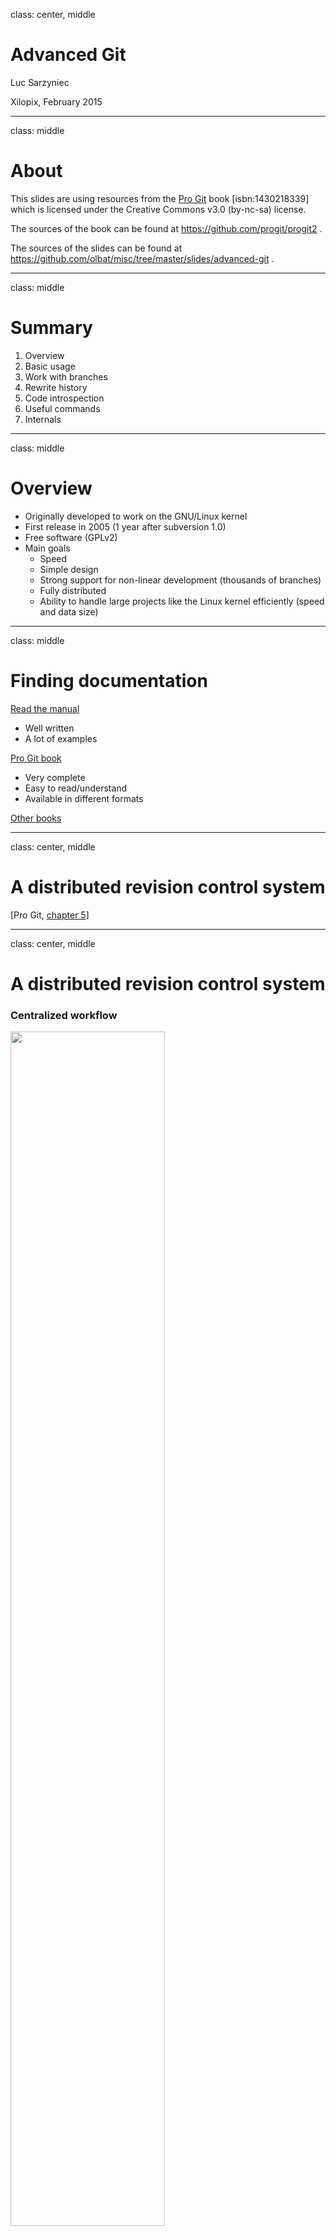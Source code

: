 class: center, middle

# Advanced Git

Luc Sarzyniec

Xilopix, February 2015

---

class: middle

# About

This slides are using resources from the [Pro Git](https://git-scm.com/book) book [isbn:1430218339] which is licensed under the Creative Commons v3.0 (by-nc-sa) license.

The sources of the book can be found at https://github.com/progit/progit2 .

The sources of the slides can be found at https://github.com/olbat/misc/tree/master/slides/advanced-git .

---

class: middle

# Summary

1. Overview
2. Basic usage
3. Work with branches
4. Rewrite history
5. Code introspection
6. Useful commands
7. Internals

---

class: middle

# Overview

* Originally developed to work on the GNU/Linux kernel
* First release in 2005 (1 year after subversion 1.0)
* Free software (GPLv2)
* Main goals
  * Speed
  * Simple design
  * Strong support for non-linear development (thousands of branches)
  * Fully distributed
  * Ability to handle large projects like the Linux kernel efficiently (speed and data size)

---

class: middle

# Finding documentation

[Read the manual](http://git-scm.com/docs)
* Well written
* A lot of examples

[Pro Git book](http://git-scm.com/book)
* Very complete
* Easy to read/understand
* Available in different formats

[Other books](https://www.quora.com/What-is-the-best-Git-book)

---

class: center, middle

# A distributed revision control system

[Pro Git, [chapter 5](http://git-scm.com/book/en/v2/Distributed-Git-Distributed-Workflows)]

---


class: center, middle

# A distributed revision control system

### Centralized workflow

<img src="centralized.png" width="70%"/>

---

class: center, middle

# A distributed revision control system

### Integration manager workflow

<img src="integration-manager.png" width="90%"/>

---

class: center, middle

# A distributed revision control system

### Dictator and Lieutenants workflow

<img src="benevolent-dictator.png" width="100%"/>

---

# A distributed revision control system

### Use a temporary backup repository to store WIP

* Why not rsync ?
  * Do not copy untracked/generated files, track useful files
  * Ability to push a single branch

* Create a new repository on a remote server
```bash
$ ssh remote "git init --bare repo.git"
```

* Register this remote in your local repository
```bash
$ git remote add wip ssh://remote/absolute/path/repo.git
```

* Push current work in the WIP repository
```bash
$ git push --all wip
```

---

# A distributed revision control system

### Use a temporary backup repository to store WIP

* Do some work
```bash
$ git commit ...
```

* Push work on the WIP remote
```bash
$ git push wip master
```

* Continue to work
```bash
$ git commit --amend
$ git rebase -i ...
```

* Once work is done push to the stable repository
```bash
$ git push origin master
```

---

class: center, middle

# Git basics

[Pro Git, [chapter 2](http://git-scm.com/book/en/v2/Git-Basics-Getting-a-Git-Repository)]

---

class: middle

# Start to work

1. Create an empty (sandbox) repository
```bash
$ git init --bare /tmp/sandbox.git
```
2. Clone the repository
```bash
$ git clone file:///tmp/sandbox.git
```
3. Start to work in the master branch
```bash
$ cd /tmp/sandbox
$ git checkout -b master
```

---

class: center, middle

# State of the repository

[Pro Git, [chapter 2.2](http://git-scm.com/book/en/v2/Git-Basics-Recording-Changes-to-the-Repository)]

---

# State of the repository

* State of the repository in long format

```bash
$ git status
Changes to be committed:
	new file:   staged_file
	deleted:    file

Changes not staged for commit:
	modified:   modified_file

Untracked files:
	new_file
```

* State of the repository in short format

```bash
$ git status -s # --short
D  file
 M modified_file
A  staged_file
?? new_file
```

---

class: center

# State of files

<img src="lifecycle.png" width="80%"/>

---

class: center

# HEAD, index and working dir.

<img src="workflow.png"/>

[Git blog, [reset](http://git-scm.com/blog/2011/07/11/reset.html)]

---

class: center, middle

# Planing modifications

[Pro Git, [chapter 2.2](http://git-scm.com/book/en/v2/Git-Basics-Recording-Changes-to-the-Repository)]

---

# Staging modifications

* Stage only some parts of a file (interactive)
```bash
$ git add -p FILE # --patch
```

* Stage all indexed files that has changed
```bash
$ git add -u # --update
```

* Stage both modified and untracked files
```bash
$ git add -A # --all
```

* Unstage staged files
```bash
$ git reset HEAD FILE1 FILE2 .. FILEn
```

---

# Discard local modifications

* Discard changes in files
```bash
$ git checkout -- FILE1 FILE2 .. FILEn
```

* Undo commit and keep modified/new files in index
```bash
$ git reset --soft HEAD^
```

* Undo commit and remove modified/new files from index
```bash
$ git reset HEAD^
```

* Undo commit and undo changes to indexed files
```bash
$ git reset --hard HEAD^
```

[Pro Git, [chapter 2.4](http://git-scm.com/book/en/v2/Git-Basics-Undoing-Things)]

---

# Save repository state w/o commit

* Stash some modifications (saves the current diff)

```bash
$ git status -s
A  file
 M modified_file
D  removed_file
?? untracked_file

$ git stash save

$ git status -s
?? untracked_file
```

* List current stashed changes

```bash
$ git stash list
HEAD is now at ce499bc commit
stash@{0}: WIP on test: ce499bc commit
stash@{1}: WIP on master: 0029594 commit2
```

[Pro Git, [chapter 7.3](http://git-scm.com/book/en/v2/Git-Tools-Stashing-and-Cleaning)]

---

# Save repository state w/o commit

* Display a specific stash

```bash
$ git stash show stash@{0} # -p to show in diff format
file          | 1 +
modified_file | 2 +-
removed_file  | 0
3 files changed, 2 insertions(+), 1 deletion(-)
```

* Apply stashed changes (apply diff)

```bash
$ git stash apply # stash@{0}
$ git status -s
A  file
 M modified_file
D  removed_file
?? untracked_file
```

* Create a new branch and apply stashed changes in the top of it

```bash
git stash branch # stash@{0}
```

---

class: center, middle

# Save modifications

---

# Commit changes

* Commit and specify message on the CLI
```bash
$ git commit -m 'message'
```

* Skip the staging area
```bash
$ git commit -m "message" -a # ~ git add -a && commit
```

* Select what to commit (interactive)
```bash
$ git commit -m "message" -p # ~ git add -p && commit
```

* Rewrite (amend) the last commit (staged files will be added in the commit)
```bash
$ git commit --amend # --no-edit
```
---

class: center, middle

# View modifications

---

# View modifications

* View unstaged modifications
```bash
$ git diff
```

* View staged modifications
```bash
$ git diff --cached
```

* View modifications between two branches
```bash
$ git diff master..develop
$ git diff origin/develop..develop
```

* View changes of a specific file
```bash
$ git diff -- filename
$ git diff master..develop -- filename
```

---

# View modifications

* Summary of changes
```bash
$ git diff --stat
```

* Show ~bitwise diff
```bash
$ git diff --color-words
```

* View changes of a specific commit
```bash
$ git show HEAD~
```

* Show the content of a file in a specified version
```bash
$ git show HEAD~:filename
$ git show fa616be:filename
```

---

class: center, middle

# Explore the history

[Pro Git, [chapter 2.3](http://git-scm.com/book/en/v2/Git-Basics-Viewing-the-Commit-History)]


---

# Exploring the history

* Show the history of another branch in short version
```bash
$ git log --oneline branchname
```

* Show the history with branch names
```bash
$ git log --decorate # git config --global log.decorate true
```

* Show graph version of the history
```bash
$ git log --graph # --all to display every branches
```

* Summary of history gouped by author
```bash
$ git shortlog
```

---

# Specifying revisions

* The previous commit: `HEAD^`, `HEAD~`, `HEAD^1`
* The previous commit of the _develop_ branch: `develop~1` or `develop^1`
* Two commit before _fa616be_: `fa616be~2` or `fa616be^^`
* Three commit before this commit: `HEAD~3` or `HEAD^^^`

```bash
Commit tree          Revisions

G   H   I   J        A =      = A^0
 \ /     \ /         B = A^   = A^1     = A~1
  D   E   F          C = A^2  = A^2
   \  |  / \         D = A^^  = A^1^1   = A~2
    \ | /   |        E = B^2  = A^^2
     \|/    |        F = B^3  = A^^3
      B     C        G = A^^^ = A^1^1^1 = A~3
       \   /         H = D^2  = B^^2    = A^^^2  = A~2^2
        \ /          I = F^   = B^3^    = A^^3^
         A           J = F^2  = B^3^2   = A^^3^2
```

[[git rev-parse manual](http://git-scm.com/docs/git-rev-parse), section _SPECIFYING REVISIONS_]

---

class: center, middle

# Work in team

[Pro Git, [chapter 2.5](http://git-scm.com/book/en/v2/Git-Basics-Working-with-Remotes) and [chapter 5.2](http://git-scm.com/book/en/v2/Distributed-Git-Contributing-to-a-Project)]

---

# Download and upload changes

* Push several new branches on the remote
```bash
$ git push origin branchname name:othername HEAD:name
```

* Delete a branch from the remote
```bash
$ git push origin :branchname
```

* Delete local branches that track deleted remote branches
```bash
$ git fetch origin -p # --prune
```

* Fetch changes from a branch in a specific branch
```bash
$ git fetch origin master:updated_master
```

[Pro Git, [chapter 3.5](http://git-scm.com/book/en/v2/Git-Branching-Remote-Branches)]

---

# Working with remotes

Local view
```bash
$ find .git/refs -type f
.git/refs/heads/localbranch
.git/refs/heads/master
.git/refs/remotes/origin/master
.git/refs/remotes/origin/remotebranch
```

Classic state
```bash
                                        C1   C2   C3
uri:///project.git/refs/heads/master ----*----*----*
(remote,read-write)
                                        C1   C2
refs/remotes/origin/master --------------*----*
(local,read-only)
                                        C1
refs/heads/master -----------------------*
(local,read-write)
```

---

# Fetch and Pull

Fetch (`git fetch origin master`)
```bash
                                        C1   C2   C3
uri:///project.git/refs/heads/master ----*----*----*
(remote,read-write)                                | update
                                        C1   C2    v
refs/remotes/origin/master --------------*----*====*
(local,read-only)                                 C3
                                        C1
refs/heads/master -----------------------*
(local,read-write)
```

Pull (`git pull origin master` or `git fetch origin master:master`)
```bash
                                        C1   C2   C3
uri:///project.git/refs/heads/master ----*----*----*
(remote,read-write)                                | update
                                        C1   C2    v
refs/remotes/origin/master --------------*----*====*
(local,read-only)                                  | merge
                                        C1         v
refs/heads/master -----------------------*====*====*
(local,read-write)                           C2   C3
```

---

# Discard remote modifications

* Revert commits (applies the reverse diffs)
```bash
$ git revert COMMIT1 COMMIT2 .. COMMITn
$ git push origin
```

* Override a remote branch with a local one (TO AVOID)
```bash
$ git rebase -i ... # rewrite history
$ git push -f origin branch
# Prepare yourself to be punched by co-workers
```

---

class: center, middle

# Working with branches

[Pro Git, [chapter 3](http://git-scm.com/book/en/v2/Git-Branching-Branches-in-a-Nutshell)]

---

# Working in branches

```bash
$ git branch testing
```
<img src="head-to-master.png" width="80%"/>


---

# Working in branches

```bash
$ git checkout testing
```
<img src="head-to-testing.png" width="80%"/>

---

# Working in branches

```bash
$ git add ... && git commit ... # in testing
```
<img src="advance-testing.png" width="100%"/>

---

# Working in branches

```bash
$ git checkout master
```
<img src="checkout-master.png" width="100%"/>

---

# Working in branches

```bash
$ git add ... && git commit ... # in master
```
<img src="advance-master.png" width="100%"/>

---

# Working with branches

* Show history of HEAD's values (find deleted/reseted branch)
```bash
$ git reflog
```

* Create and checkout a new branch based on an existing one
```bash
$ git checkout -b feature origin/master
```

* Checkout a new empty branch
```bash
$ git checkout --orphan newbranch
$ git rm -r --cached .
```

* Clean: remove every local branches that has been merged
```bash
git branch --merged master | grep -v '^\*' | xargs -n 1 git branch -d
```

---

class: center, middle

# Integrate changes between branches

[Pro Git, [chapter 5.3](http://git-scm.com/book/en/v2/Distributed-Git-Maintaining-a-Project)]

---

# Integrate changes between branches

* Simple divergent history

<img src="basic-rebase-1.png" width="80%"/>

---

# Integrate changes between branches

* Merging
```bash
$ git checkout master
$ git merge experiment
```

<img src="basic-rebase-2.png" width="90%"/>

[Pro Git, [chapter 3.2](http://git-scm.com/book/en/v2/Git-Branching-Basic-Branching-and-Merging)]

---

# Integrate changes between branches

* Simple divergent history

<img src="basic-rebase-1.png" width="80%"/>

---

# Integrate changes between branches

* Rebasing
```bash
$ git checkout experiment
$ git rebase master
```

<img src="basic-rebase-3.png" width="100%"/>

[Pro Git, [chapter 3.6](http://git-scm.com/book/en/v2/Git-Branching-Rebasing)]

---

# Integrate changes between branches

* Rebasing
```bash
$ git checkout master
$ git merge --ff experiment
```

<img src="basic-rebase-4.png" width="100%"/>

---

# Integrate changes between branches

* Complex divergent history

<img src="interesting-rebase-1.png" width="80%"/>

---

# Integrate changes between branches

* Rebase a branch onto another
```bash
$ git rebase --onto master server client
```

<img src="interesting-rebase-2.png" width="100%"/>

---

# Integrate changes between branches

* Rebase a branch onto another
```bash
$ git checkout master
$ git merge --ff client
```

<img src="interesting-rebase-3.png" width="100%"/>

---

# Integrate changes between branches

* Another simple divergent history

<img src="cherry-1.png" width="85%"/>

---

# Integrate changes between branches

* Cherry-Picking (applies the diff of a commit on another branch)
```bash
$ git checkout master
$ git cherry-pick e43a6
```
<img src="cherry-2.png" width="90%"/>

[Pro Git, [chapter 5.3](http://git-scm.com/book/en/v2/Distributed-Git-Maintaining-a-Project)]

---

# Integrate changes between branches

* Cherry-Picking and keep track of the original commit

```bash
$ git checkout master

$ git cherry-pick -x db3e256ed4a23c92077aa2f136edab95970e8597

$ git show HEAD
commit 841a4e2375b5dc586c283fd4fb6f1f0a9ee443d3 (HEAD, master)
Author: Luc Sarzyniec <luc.sarzyniec@xilopix.com>
Date:   Tue Feb 24 08:27:00 2015 +0100

    commit4

    (cherry picked from commit db3e256ed4a23c92077aa2f136edab95970e8597)
```

---

class: center, middle

# Rewrite history

[Pro Git, [chapter 7.6](http://git-scm.com/book/en/v2/Git-Tools-Rewriting-History)]

---

# Rewrite history

* Rewrite (amend) the last commit

```bash
$ # git add ...; git rm ...
$ git commit --amend # --no-edit
```

* Rewrite several commits

```bash
$ git rebase -i HEAD~3
pick f7f3f6d commit 4
pick 310154e commit 5
pick a5f4a0d commit 6

# Rebase 710f0f8..a5f4a0d onto 710f0f8
#
# Commands:
#  p, pick = use commit
#  r, reword = use commit, but edit the commit message
#  e, edit = use commit, but stop for amending
#  s, squash = use commit, but meld into previous commit
#  f, fixup = like "squash", but discard this commit's log message
#  x, exec = run command (the rest of the line) using shell
```
---

# Rewrite history

* Rewrite commit messages only
```bash
$ git rebase -i HEAD~3
pick f7f3f6d commit 4
reword 310154e commit 5
pick a5f4a0d commit 6
```

* Re-order commits
```bash
$ git rebase -i HEAD~3
pick 310154e commit 5 # <-
pick f7f3f6d commit 4 # ->
pick a5f4a0d commit 6
```

* Delete commits
```bash
$ git rebase -i HEAD~3
pick f7f3f6d commit 4
pick a5f4a0d commit 6
```

---

class: center, middle

# Rewrite history
### Edit several commits

---

# Edit several commits

* Select which commit to edit

```bash
$ git rebase -i HEAD~3
edit f7f3f6d commit 4
edit 310154e commit 5
pick a5f4a0d commit 6
# Save and quit

Stopped at f7f3f6d ... commit 4
You can amend the commit now, with

	git commit --amend

Once you are satisfied with your changes, run

	git rebase --continue
```

* Rewrite the first commit

```bash
# edit files
$ git add ... # git rm ...
$ git commit --amend
```

---

# Edit several commits

* Continue with the second commit

```bash
$ git rebase --continue
Stopped at 310154e ... commit 5

# edit files
$ git add ... # git rm ...
$ git commit --amend

$ git rebase --continue
Successfully rebased and updated refs/heads/master.
```

* Check that everything was done as expected

```bash
$ git log --oneline -3
53bb260 commit 4 # SHA1 has changed since files were modified
f8765fa new commit 5 # SHA1 has changed since files and message were modified
4fc3652 commit 6 # SHA1 has changed since parents were modified
```

---

class: center, middle

# Rewrite history
### Mix commits

---

# Mix commits

* Select the commits to be mixed (with the previous commit)

```bash
$ git rebase -i HEAD~3
pick f7f3f6d commit 4
squash 310154e commit 5
pick a5f4a0d commit 6
```

* Create a new commit message

```bash
# This is a combination of 2 commits.
# The first commit's message is:
commit 4

# This is the 2nd commit message:
commit 5
```

* Check that everything was done as expected

```bash
$ git log --oneline -2
pick f7f3f6d commit 4 and 5
pick a5f4a0d commit 6
```
---

class: center, middle

# Rewrite history
### Insert new commits

---

# Insert new commits

* Select where to insert the commit (after witch existing commit)

```bash
$ git rebase -i HEAD~3
edit f7f3f6d commit 4
edit 310154e commit 5
pick a5f4a0d commit 6
```

* Add files and create new commits

```bash
$ git add ... && git commit -m "commit 4-1"
$ git rebase --continue
$ git add ... && git commit -m "commit 5-1"
$ git add ... && git commit -m "commit 5-2"
$ git rebase --continue
```

* Check that everything was done as expected

```bash
$ git log --oneline -6
f7f3f6d commit 4
0737964 commit 4-1
310154e commit 5
fa96cb9 commit 5-1
26cd81d commit 5-2
cc4ad9a commit 6
```

---

class: center, middle

# Rewrite history
### Split commits

---

# Split commits

* Select the commits to split

```bash
$ git rebase -i HEAD~3
pick f7f3f6d commit 4
edit 310154e commit 5
pick a5f4a0d commit 6
```

* Reset the current commit

```bash
$ git reset HEAD~
```

* Create several new commits

```bash
$ git add ...
$ git commit -m 'first'

$ git add ...
$ git commit -m 'second'

$ git add ...
$ git commit -m 'third'
```

---

# Split commits

* Continue once it's done

```bash
$ git rebase --continue
Successfully rebased and updated refs/heads/master.
```

* Check that everything was done as expected

```bash
$ git log --oneline -5
f7f3f6d commit 4
66b1120 first
afcd336 second
4fc3652 third
a5f4a0d commit 6
```

---

# Automatically rewrite history

* Automatically rewrite __all__ the history
```bash
git filter-branch --tree-filter 'rm -f passwords.txt' HEAD
```

* Change your email address
```bash
git filter-branch --commit-filter '
  if [ "$GIT_AUTHOR_EMAIL" = "schacon@localhost" ];
  then
          GIT_AUTHOR_NAME="Scott Chacon";
          GIT_AUTHOR_EMAIL="schacon@example.com";
          git commit-tree "$@";
  else
          git commit-tree "$@";
  fi' HEAD
```

---

class: center, middle

# Debugging

[Pro Git, [chapter 7.10](http://git-scm.com/book/en/v2/Git-Tools-Debugging-with-Git)]

---

# Code introspection

* Read the code annotated with commit/line

```bash
$ git blame -L 1,10 zlib.c
b0613ce0 (Jonathan Nieder 2010-11-06 06:47:34 -0500  1) /*
b0613ce0 (Jonathan Nieder 2010-11-06 06:47:34 -0500  2)  * zlib wrappers to make sure we don't silently miss errors
b0613ce0 (Jonathan Nieder 2010-11-06 06:47:34 -0500  3)  * at init time.
b0613ce0 (Jonathan Nieder 2010-11-06 06:47:34 -0500  4)  */
b0613ce0 (Jonathan Nieder 2010-11-06 06:47:34 -0500  5) #include "cache.h"
b0613ce0 (Jonathan Nieder 2010-11-06 06:47:34 -0500  6) 
1a507fc1 (Junio C Hamano  2011-06-10 10:31:34 -0700  7) static const char *zerr_to_string(int status)
b0613ce0 (Jonathan Nieder 2010-11-06 06:47:34 -0500  8) {
1a507fc1 (Junio C Hamano  2011-06-10 10:31:34 -0700  9)         switch (status) {
b0613ce0 (Jonathan Nieder 2010-11-06 06:47:34 -0500 10)         case Z_MEM_ERROR:
1a507fc1 (Junio C Hamano  2011-06-10 10:31:34 -0700 11)                 return "out of memory";
b0613ce0 (Jonathan Nieder 2010-11-06 06:47:34 -0500 12)         case Z_VERSION_ERROR:
1a507fc1 (Junio C Hamano  2011-06-10 10:31:34 -0700 13)                 return "wrong version";
1a507fc1 (Junio C Hamano  2011-06-10 10:31:34 -0700 14)         case Z_NEED_DICT:
1a507fc1 (Junio C Hamano  2011-06-10 10:31:34 -0700 15)                 return "needs dictionary";
1a507fc1 (Junio C Hamano  2011-06-10 10:31:34 -0700 16)         case Z_DATA_ERROR:
1a507fc1 (Junio C Hamano  2011-06-10 10:31:34 -0700 17)                 return "data stream error";
1a507fc1 (Junio C Hamano  2011-06-10 10:31:34 -0700 18)         case Z_STREAM_ERROR:
1a507fc1 (Junio C Hamano  2011-06-10 10:31:34 -0700 19)                 return "stream consistency error";
b0613ce0 (Jonathan Nieder 2010-11-06 06:47:34 -0500 20)         default:
```

---

# Code introspection

* In short format

```bash
$ git blame -L 1,10 -s zlib.c
b0613ce0  1) /*
b0613ce0  2)  * zlib wrappers to make sure we don't silently miss errors
b0613ce0  3)  * at init time.
b0613ce0  4)  */
b0613ce0  5) #include "cache.h"
b0613ce0  6) 
1a507fc1  7) static const char *zerr_to_string(int status)
b0613ce0  8) {
1a507fc1  9)    switch (status) {
b0613ce0 10)    case Z_MEM_ERROR:
1a507fc1 11)            return "out of memory";
b0613ce0 12)    case Z_VERSION_ERROR:
1a507fc1 13)            return "wrong version";
1a507fc1 14)    case Z_NEED_DICT:
1a507fc1 15)            return "needs dictionary";
1a507fc1 16)    case Z_DATA_ERROR:
1a507fc1 17)            return "data stream error";
1a507fc1 18)    case Z_STREAM_ERROR:
1a507fc1 19)            return "stream consistency error";
b0613ce0 20)    default:
```
---

# Code introspection

* See where sections of code originally came from

```bash
$ git blame -s -C -L 1,20 zlib.c 
b0613ce0 zlib.c     1) /*
39c68542 wrapper.c  2)  * zlib wrappers to make sure we don't silently miss errors
39c68542 wrapper.c  3)  * at init time.
39c68542 wrapper.c  4)  */
b0613ce0 zlib.c     5) #include "cache.h"
b0613ce0 zlib.c     6) 
1a507fc1 zlib.c     7) static const char *zerr_to_string(int status)
b0613ce0 zlib.c     8) {
1a507fc1 zlib.c     9)  switch (status) {
b0613ce0 zlib.c    10)  case Z_MEM_ERROR:
1a507fc1 zlib.c    11)          return "out of memory";
b0613ce0 zlib.c    12)  case Z_VERSION_ERROR:
1a507fc1 zlib.c    13)          return "wrong version";
1a507fc1 zlib.c    14)  case Z_NEED_DICT:
1a507fc1 zlib.c    15)          return "needs dictionary";
1a507fc1 zlib.c    16)  case Z_DATA_ERROR:
1a507fc1 zlib.c    17)          return "data stream error";
1a507fc1 zlib.c    18)  case Z_STREAM_ERROR:
1a507fc1 zlib.c    19)          return "stream consistency error";
b0613ce0 zlib.c    20)  default:
```

---

# Track a bug using binary search

* Start to search, specify the commit of the last working version

```bash
$ git bisect start HEAD v2.2.0
Bisecting: 150 revisions left to test after this (roughly 7 steps)
```

* At each step specify if the current snapshot is working or not

```bash
# Do some tests
$ git bisect good
Bisecting: 75 revisions left to test after this (roughly 6 steps)

# Do some tests
$ git bisect bad
Bisecting: 37 revisions left to test after this (roughly 5 steps)

# ...
```

* Find the version that introduced the bug (-> read the diff to understand)

```bash
# ...
bcbdeb1a1256f777e52192fa7da0f7dbad680162 is the first bad commit

$ git show -p bcbdeb1a1256f777e52192fa7da0f7dbad680162
```

---

# Track a bug automating binary search

* Find a command or create a script to reproduce the bug
```bash
rake test # ?
```

* Start the binary search
```bash
$ git bisect start HEAD v2.2.0
```

* Use the script to automatically run the binary search
```bash
$ git bisect run rake test
```

* Stop the binary search procedure
```bash
$ git bisect reset
```

[See [http://lwn.net/Articles/317154/](http://lwn.net/Articles/317154/)]

---

class: center, middle

# Other useful commands

[Pro Git, [chapter 7](http://git-scm.com/book/en/v2/Git-Tools-Revision-Selection)]

---

# Other useful commands

* Grep in a specific commit
```bash
git grep test 49e4c29
49e4c29:lib/disco/common/service.rb:      test_connect()
49e4c29:lib/disco/common/service.rb:    def test_connect()
```
* Find in which tag a commit was included
```bash
$ git describe --tag 49e4c299dc390698724da5d21de853c44737c65c
0.1.0
```

* Remove untracked files from the working directory
```bash
$ git clean # -d to remove directories too
```

* Create an archive of the repository (a commit/tag can be specified)
```bash
$ git archive -o soft-2.2.0.tar.gz v2.2.0
```
---

# Other useful commands

* Resolve conflicts using an external (GUI?) tool
```bash
$ git mergetool
```

[Pro Git, [chapter 3.2](http://git-scm.com/book/en/v2/Git-Branching-Basic-Branching-and-Merging#_basic_merge_conflicts)]

* Share changes saving commits in a bundle file (can be sent by mail, ...)
  * Create the bundle file
```bash
$ git bundle create repo.bundle HEAD master
```

  * Load the downloaded bundle file
```bash
$ git clone repo.bundle repo
```
```bash
$ git fetch ../commits.bundle master:other-master
```

[Pro Git, [chapter 7.12](http://git-scm.com/book/en/v2/Git-Tools-Bundling)]

---

class: middle

# Memo
```bash
$ git add -p
$ git checkout -- FILE
$ git reset REV # --soft/--hard
$ git stash
$ git commit --amend
$ git diff REV -- FILE
$ git diff --color-words
$ git show REV:FILE
$ git log --decorate --graph
$ git fetch origin BRANCH:OTHER_BRANCH
$ git revert REV
$ git rebase -i REV
$ git cherry-pick -x REV
$ git blame FILE
$ git bisect REV_END REV_START
$ git grep STR REV
$ git clean
$ git archive -o FILE.tar.gz REV
```

---

class: center, middle

# Internals
[Pro Git, [chapter 10](http://git-scm.com/book/en/v2/Git-Internals-Plumbing-and-Porcelain)]

---

class: middle

# Git: content-addressable filesystem

* Object database, index = SHA1 hash
* Objects are stored in the filesystem under the `.git/objects` directory
* Several kind of objects: commit, tree, blob, ...
* Objects linking each-other (commits, trees)
* Compression on demand or when files are too big

---

# Git objects: blobs

* Create and store a new blob (file) object:

```bash
$ echo "Awesome!" | git hash-object --stdin -w
6d4ed2c98c4fbe835280634af0cbddefffaf7ee6

$ touch file && git hash-object -w file
e69de29bb2d1d6434b8b29ae775ad8c2e48c5391
```

* Find this object in the filesystem

```bash
$ find .git/objects/
.git/objects/6d/
.git/objects/6d/4ed2c98c4fbe835280634af0cbddefffaf7ee6
```

* Get information about the object

```bash
$ git cat-file -t 6d4ed2c98c4fbe835280634af0cbddefffaf7ee6
blob

$ git cat-file -p 6d4ed2c98c4fbe835280634af0cbddefffaf7ee6
Awesome!
```
---

# Git objects representation

* Content of the file associated to the object
```bash
$ cat .git/objects/6d/4ed2c98c4fbe835280634af0cbddefffaf7ee6
xKÊÉOR°dp,O-ÎÏMUä,S
```

* _deflate_ (zip,gzip,zlib,...) decompressed content
```bash
$ cat .git/objects/6d/4ed2c98c4fbe835280634af0cbddefffaf7ee6 | \
  ruby -r zlib -e "p Zlib::Inflate.inflate(STDIN.read)"
"blob 9\x00Awesome!\n"
```

* Calculation of the SHA1 hash associated of the object
```bash
$ ruby -r digest/sha1 -e 'p Digest::SHA1.hexdigest("blob 9\x00Awesome!\n")'
"6d4ed2c98c4fbe835280634af0cbddefffaf7ee6"
```

---

# Git objects: commits and trees

* Content of a commit object

```bash
$ git cat-file -p $(git rev-parse HEAD) # 00c4dfee3c28787870d2574a50c5de3725d5fcfb
tree 4814e377c18f2da9cce56631f24e0d09181b0feb
parent e8a0d201e0b701d7c2de28cb33fa03ef59b22506
author Luc Sarzyniec <luc.sarzyniec@xilopix.com> 1424853891 +0100
committer Luc Sarzyniec <luc.sarzyniec@xilopix.com> 1424853895 +0100

Commit message
```

* Content of a tree object

```bash
$ git cat-file -p $(git rev-parse HEAD^{tree}) # 4814e377c18f2da9cce56631f24e0d09181b0feb
040000 tree e4af7700f8c091d18cc15f39c184490125fb0d17	dir
100644 blob e69de29bb2d1d6434b8b29ae775ad8c2e48c5391	file1
100644 blob e69de29bb2d1d6434b8b29ae775ad8c2e48c5391	file3
$ git cat-file -p e4af7700f8c091d18cc15f39c184490125fb0d17
100644 blob e69de29bb2d1d6434b8b29ae775ad8c2e48c5391	file2
```

---

class: middle

# A commit

<img src="commit-and-tree.png" width="100%"/>

---

class: middle

# History

<img src="commits-and-parents.png" width="100%"/>

---

class: middle

# Branches

<img src="branch-and-history.png" width="100%"/>

---

# Branches

* Branch = pointer on a commit object
```bash
$ cat .git/refs/heads/master
7f4ba4b6e3ba7075ca6b379ba23fd3088cbe69a8
```
* HEAD = pointer on the current branch
```bash
$ cat .git/HEAD
ref: refs/heads/master
```
* Create a branch
```bash
$ echo 7f4ba4b6e3ba7075ca6b379ba23fd3088cbe69a8 > .git/refs/heads/test
```
* Local and remote branches
```bash
$ find .git/refs -type f
.git/refs/remotes/origin
.git/refs/remotes/origin/HEAD
.git/refs/remotes/origin/master
.git/refs/heads/master
```

---

class: middle, center

# Thank you !
